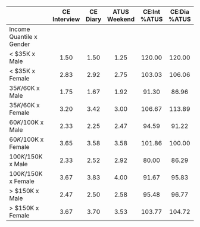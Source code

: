 
|                      | CE<br>Interview |  CE<br>Diary | ATUS<br>Weekend | CE:Int<br>%ATUS | CE:Dia<br>%ATUS |
| -------------------- | :----------: | :----------: | :----------: | :----------: | :----------: |
| Income Quantile x Gender |              |              |              |              |              |
|     < $35K x Male    |         1.50 |         1.50 |         1.25 |       120.00 |       120.00 |
|     < $35K x Female  |         2.83 |         2.92 |         2.75 |       103.03 |       106.06 |
|  $35K/$60K x Male    |         1.75 |         1.67 |         1.92 |        91.30 |        86.96 |
|  $35K/$60K x Female  |         3.20 |         3.42 |         3.00 |       106.67 |       113.89 |
|  $60K/$100K x Male   |         2.33 |         2.25 |         2.47 |        94.59 |        91.22 |
|  $60K/$100K x Female |         3.65 |         3.58 |         3.58 |       101.86 |       100.00 |
| $100K/$150K x Male   |         2.33 |         2.52 |         2.92 |        80.00 |        86.29 |
| $100K/$150K x Female |         3.67 |         3.83 |         4.00 |        91.67 |        95.83 |
|     > $150K x Male   |         2.47 |         2.50 |         2.58 |        95.48 |        96.77 |
|     > $150K x Female |         3.67 |         3.70 |         3.53 |       103.77 |       104.72 |

